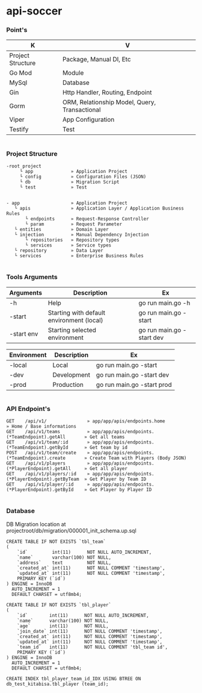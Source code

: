 # api-soccer 

### Point's
| K | V
| ------ | ------ | 
| Project Structure | Package, Manual DI, Etc 
| Go Mod | Module
| MySql | Database 
| Gin | Http Handler, Routing, Endpoint
| Gorm | ORM, Relationship Model, Query, Transactional
| Viper | App Configuration 
| Testify | Test

#
### Project Structure
```
-root project
     └ app              » Application Project
     └ config           » Configuration Files (JSON)
     └ db               » Migration Script
     └ test             » Test


- app                   » Application Project 
   └ apis               » Application Layer / Application Business Rules
       └ endpoints      » Request-Response Controller  
       └ param          » Request Parameter
   └ entities           » Domain Layer
   └ injection          » Manual Dependency Injection
       └ repositories   » Repository types
       └ services       » Service types
   └ repository         » Data Layer 
   └ services           » Enterprise Business Rules
```

#
### Tools Arguments
| Arguments | Description | Ex
| ------  | ------ | ------ | 
|  -h     | Help   |  go run main.go -h
|  -start | Starting with default environment (local)   |  go run main.go -start
|  -start env | Starting selected environment |  go run main.go -start dev

| Environment | Description | Ex
| ------  | ------ | ------ | 
|  -local | Local   |  go run main.go -start
|  -dev | Development | go run main.go -start dev
|  -prod | Production | go run main.go -start prod




#
### API Endpoint's
```
GET    /api/v1/               » app/app/apis/endpoints.home                         » Home / Base informations
GET    /api/v1/teams          » app/app/apis/endpoints.(*TeamEndpoint).getAll       » Get all teams
GET    /api/v1/team/:id       » app/app/apis/endpoints.(*TeamEndpoint).getById      » Get team by id
POST   /api/v1/team/create    » app/app/apis/endpoints.(*TeamEndpoint).create       » Create Team with Players (Body JSON)
GET    /api/v1/players        » app/app/apis/endpoints.(*PlayerEndpoint).getAll     » Get all player
GET    /api/v1/players/:id    » app/app/apis/endpoints.(*PlayerEndpoint).getByTeam  » Get Player by Team ID
GET    /api/v1/player/:id     » app/app/apis/endpoints.(*PlayerEndpoint).getById    » Get Player by Player ID
```


#
### Database
DB Migration location at projectroot/db/migration/000001_init_schema.up.sql
```
CREATE TABLE IF NOT EXISTS `tbl_team`
(
    `id`         int(11)      NOT NULL AUTO_INCREMENT,
    `name`       varchar(100) NOT NULL,
    `address`    text         NOT NULL,
    `created_at` int(11)      NOT NULL COMMENT 'timestamp',
    `updated_at` int(11)      NOT NULL COMMENT 'timestamp',
    PRIMARY KEY (`id`)
) ENGINE = InnoDB
  AUTO_INCREMENT = 1
  DEFAULT CHARSET = utf8mb4;

CREATE TABLE IF NOT EXISTS `tbl_player`
(
    `id`        int(11)      NOT NULL AUTO_INCREMENT,
    `name`      varchar(100) NOT NULL,
    `age`       int(11)      NOT NULL,
    `join_date` int(11)      NOT NULL COMMENT 'timestamp',
    `created_at` int(11)     NOT NULL COMMENT 'timestamp',
    `updated_at` int(11)     NOT NULL COMMENT 'timestamp',
    `team_id`   int(11)      NOT NULL COMMENT 'tbl_team id',
    PRIMARY KEY (`id`)
) ENGINE = InnoDB
  AUTO_INCREMENT = 1
  DEFAULT CHARSET = utf8mb4;

CREATE INDEX tbl_player_team_id_IDX USING BTREE ON db_test_kitabisa.tbl_player (team_id);

```
